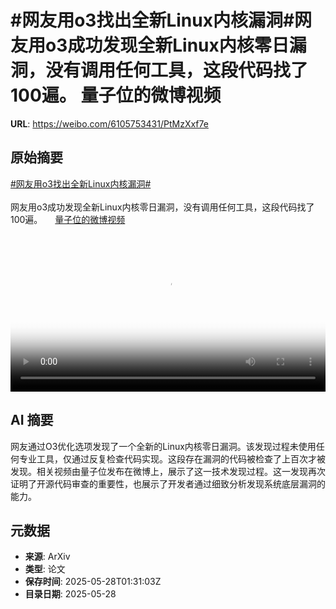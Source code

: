 # #网友用o3找出全新Linux内核漏洞#网友用o3成功发现全新Linux内核零日漏洞，没有调用任何工具，这段代码找了100遍。 量子位的微博视频

**URL**: https://weibo.com/6105753431/PtMzXxf7e

## 原始摘要

<a href="https://m.weibo.cn/search?containerid=231522type%3D1%26t%3D10%26q%3D%23%E7%BD%91%E5%8F%8B%E7%94%A8o3%E6%89%BE%E5%87%BA%E5%85%A8%E6%96%B0Linux%E5%86%85%E6%A0%B8%E6%BC%8F%E6%B4%9E%23&amp;extparam=%23%E7%BD%91%E5%8F%8B%E7%94%A8o3%E6%89%BE%E5%87%BA%E5%85%A8%E6%96%B0Linux%E5%86%85%E6%A0%B8%E6%BC%8F%E6%B4%9E%23" data-hide=""><span class="surl-text">#网友用o3找出全新Linux内核漏洞#</span></a><br><br>网友用o3成功发现全新Linux内核零日漏洞，没有调用任何工具，这段代码找了100遍。 <a href="https://video.weibo.com/show?fid=1034:5170982076481586" data-hide=""><span class="url-icon"><img style="width: 1rem;height: 1rem" src="https://h5.sinaimg.cn/upload/2015/09/25/3/timeline_card_small_video_default.png" referrerpolicy="no-referrer"></span><span class="surl-text">量子位的微博视频</span></a> <br clear="both"><div style="clear: both"></div><video controls="controls" poster="https://tvax1.sinaimg.cn/orj480/006Fd7o3gy1i1u879sccrj30u01hcaj7.jpg" style="width: 100%"><source src="https://f.video.weibocdn.com/o0/S6x9YVEelx08ozJqqQlq01041200mWTx0E010.mp4?label=mp4_720p&amp;template=720x1280.24.0&amp;ori=0&amp;ps=1CwnkDw1GXwCQx&amp;Expires=1748399420&amp;ssig=eO4RMVmmrW&amp;KID=unistore,video"><source src="https://f.video.weibocdn.com/o0/uTDtq8RPlx08ozJqfwxG01041200dHTk0E010.mp4?label=mp4_hd&amp;template=540x960.24.0&amp;ori=0&amp;ps=1CwnkDw1GXwCQx&amp;Expires=1748399420&amp;ssig=Kg58z5kNj7&amp;KID=unistore,video"><source src="https://f.video.weibocdn.com/o0/owPzPIK9lx08ozJqvkkw0104120075oW0E010.mp4?label=mp4_ld&amp;template=360x640.24.0&amp;ori=0&amp;ps=1CwnkDw1GXwCQx&amp;Expires=1748399420&amp;ssig=Vd1LVb12lu&amp;KID=unistore,video"><p>视频无法显示，请前往<a href="https://video.weibo.com/show?fid=1034%3A5170982076481586" target="_blank" rel="noopener noreferrer">微博视频</a>观看。</p></video>

## AI 摘要

网友通过O3优化选项发现了一个全新的Linux内核零日漏洞。该发现过程未使用任何专业工具，仅通过反复检查代码实现。这段存在漏洞的代码被检查了上百次才被发现。相关视频由量子位发布在微博上，展示了这一技术发现过程。这一发现再次证明了开源代码审查的重要性，也展示了开发者通过细致分析发现系统底层漏洞的能力。

## 元数据

- **来源**: ArXiv
- **类型**: 论文
- **保存时间**: 2025-05-28T01:31:03Z
- **目录日期**: 2025-05-28
